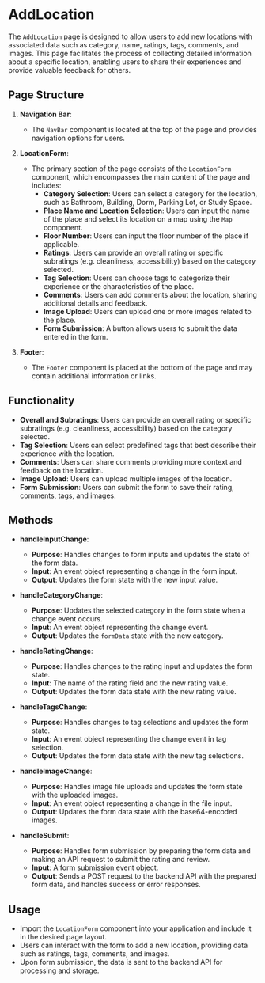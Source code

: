# AddLocation

The `AddLocation` page is designed to allow users to add new locations with associated data such as category, name, ratings, tags, comments, and images. This page facilitates the process of collecting detailed information about a specific location, enabling users to share their experiences and provide valuable feedback for others.

## Page Structure

1. **Navigation Bar**:
    - The `NavBar` component is located at the top of the page and provides navigation options for users.

2. **LocationForm**:
    - The primary section of the page consists of the `LocationForm` component, which encompasses the main content of the page and includes:
        - **Category Selection**: Users can select a category for the location, such as Bathroom, Building, Dorm, Parking Lot, or Study Space.
        - **Place Name and Location Selection**: Users can input the name of the place and select its location on a map using the `Map` component.
        - **Floor Number**: Users can input the floor number of the place if applicable.
        - **Ratings**: Users can provide an overall rating or specific subratings (e.g. cleanliness, accessibility) based on the category selected.
        - **Tag Selection**: Users can choose tags to categorize their experience or the characteristics of the place.
        - **Comments**: Users can add comments about the location, sharing additional details and feedback.
        - **Image Upload**: Users can upload one or more images related to the place.
        - **Form Submission**: A button allows users to submit the data entered in the form.

3. **Footer**:
    - The `Footer` component is placed at the bottom of the page and may contain additional information or links.

## Functionality

- **Overall and Subratings**: Users can provide an overall rating or specific subratings (e.g. cleanliness, accessibility) based on the category selected.
- **Tag Selection**: Users can select predefined tags that best describe their experience with the location.
- **Comments**: Users can share comments providing more context and feedback on the location.
- **Image Upload**: Users can upload multiple images of the location.
- **Form Submission**: Users can submit the form to save their rating, comments, tags, and images.

## Methods

- **handleInputChange**:
    - **Purpose**: Handles changes to form inputs and updates the state of the form data.
    - **Input**: An event object representing a change in the form input.
    - **Output**: Updates the form state with the new input value.

- **handleCategoryChange**:
    - **Purpose**: Updates the selected category in the form state when a change event occurs.
    - **Input**: An event object representing the change event.
    - **Output**: Updates the `formData` state with the new category.

- **handleRatingChange**:
    - **Purpose**: Handles changes to the rating input and updates the form state.
    - **Input**: The name of the rating field and the new rating value.
    - **Output**: Updates the form data state with the new rating value.

- **handleTagsChange**:
    - **Purpose**: Handles changes to tag selections and updates the form state.
    - **Input**: An event object representing the change event in tag selection.
    - **Output**: Updates the form data state with the new tag selections.

- **handleImageChange**:
    - **Purpose**: Handles image file uploads and updates the form state with the uploaded images.
    - **Input**: An event object representing a change in the file input.
    - **Output**: Updates the form data state with the base64-encoded images.

- **handleSubmit**:
    - **Purpose**: Handles form submission by preparing the form data and making an API request to submit the rating and review.
    - **Input**: A form submission event object.
    - **Output**: Sends a POST request to the backend API with the prepared form data, and handles success or error responses.

## Usage

- Import the `LocationForm` component into your application and include it in the desired page layout.
- Users can interact with the form to add a new location, providing data such as ratings, tags, comments, and images.
- Upon form submission, the data is sent to the backend API for processing and storage.
